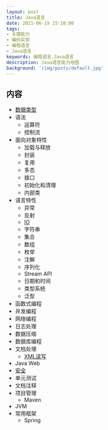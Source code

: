 ```yaml
---
layout: post
title: Java语言
date: 2021-06-19 15:10:00
tags:
- 关键能力
- 编码实现
- 编程语言
- Java语言
keywords: 编程语言,Java语言
description: Java语言能力地图
background: '/img/posts/default.jpg'
---
```


## 内容

- [数据类型]({{site.url}}/%E8%BD%AF%E4%BB%B6%E5%B7%A5%E7%A8%8B%E5%B8%88%E7%B3%BB%E5%88%97/2021/06/19/java-data-type/)
- 语法
  - 运算符
  - 控制流
- 面向对象特性
  - 加载与释放
  - 封装
  - 复用
  - 多态
  - 接口
  - 初始化和清理
  - 内部类
- 语言特性
  - 异常
  - 反射
  - [IO]({{site.url}}/%E8%BD%AF%E4%BB%B6%E5%B7%A5%E7%A8%8B%E5%B8%88%E7%B3%BB%E5%88%97/2021/06/19/java-io/)
  - 字符串
  - 集合
  - 数组
  - 枚举
  - 注解
  - 序列化
  - Stream API
  - 日期和时间
  - 类型系统
  - 泛型
- 函数式编程
- 并发编程
- 网络编程
- 日志处理
- 数据压缩
- 数据库编程
- 文档处理
  - [XML读写]({{site.url}}/%E8%BD%AF%E4%BB%B6%E5%B7%A5%E7%A8%8B%E5%B8%88%E7%B3%BB%E5%88%97/2021/06/19/java-xml/)
- Java Web
- [安全]({{site.url}}/%E8%BD%AF%E4%BB%B6%E5%B7%A5%E7%A8%8B%E5%B8%88%E7%B3%BB%E5%88%97/2021/06/19/java-security/)
- 单元测试
- 文档注释
- 项目管理
  - Maven
- JVM
- 常用框架
  - Spring
